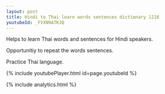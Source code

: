 ```yaml
---
layout: post
title: Hindi to Thai learn words sentences dictionary 1218 
youtubeId: _FYXN9ATKJQ
---
```

 
 
Helps to learn Thai words and sentences for Hindi speakers.

Opportunitiy to repeat the words sentences. 

Practice Thai language. 
 
{% include youtubePlayer.html id=page.youtubeId %}
 
 
{% include analytics.html %}